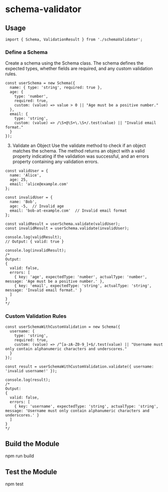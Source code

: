 # schema-validator

## Usage
```import { Schema, ValidationResult } from './schemaValidator';```

### Define a Schema
Create a schema using the Schema class. The schema defines the expected types, whether fields are required, and any custom validation rules.

```
const userSchema = new Schema({
  name: { type: 'string', required: true },
  age: {
    type: 'number',
    required: true,
    custom: (value) => value > 0 || "Age must be a positive number."
  },
  email: {
    type: 'string',
    custom: (value) => /\S+@\S+\.\S+/.test(value) || "Invalid email format."
  }
});
```

3. Validate an Object
Use the validate method to check if an object matches the schema. The method returns an object with a valid property indicating if the validation was successful, and an errors property containing any validation errors.

```
const validUser = {
  name: 'Alice',
  age: 25,
  email: 'alice@example.com'
};

const invalidUser = {
  name: 'Bob',
  age: -5,  // Invalid age
  email: 'bob-at-example.com'  // Invalid email format
};

const validResult = userSchema.validate(validUser);
const invalidResult = userSchema.validate(invalidUser);

console.log(validResult);
// Output: { valid: true }

console.log(invalidResult);
/*
Output:
{
  valid: false,
  errors: [
    { key: 'age', expectedType: 'number', actualType: 'number', message: 'Age must be a positive number.' },
    { key: 'email', expectedType: 'string', actualType: 'string', message: 'Invalid email format.' }
  ]
}
*/
```

### Custom Validation Rules
```
const userSchemaWithCustomValidation = new Schema({
  username: {
    type: 'string',
    required: true,
    custom: (value) => /^[a-zA-Z0-9_]+$/.test(value) || "Username must only contain alphanumeric characters and underscores."
  }
});

const result = userSchemaWithCustomValidation.validate({ username: 'invalid username!' });

console.log(result);
/*
Output:
{
  valid: false,
  errors: [
    { key: 'username', expectedType: 'string', actualType: 'string', message: 'Username must only contain alphanumeric characters and underscores.' }
  ]
}
*/
```

## Build the Module
npm run build

## Test the Module
npm test
